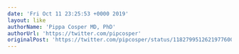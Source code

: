 ```yaml
---
date: 'Fri Oct 11 23:25:53 +0000 2019'
layout: like
authorName: 'Pippa Cosper MD, PhD'
authorUrl: 'https://twitter.com/pipcosper'
originalPost: 'https://twitter.com/pipcosper/status/1182799512621977600'
---
```

